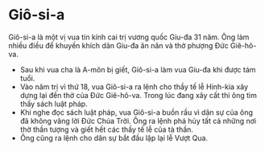 # Giô-si-a

Giô-si-a là một vị vua tin kính cai trị vương quốc Giu-đa 31 năm. Ông làm nhiều điều để khuyến khích dân Giu-đa ăn năn và thờ phượng Đức Giê-hô-va.
- Sau khi vua cha là A-môn bị giết, Giô-si-a làm vua Giu-đa khi được tám tuổi. 
- Vào năm trị vì thứ 18, vua Giô-si-a ra lệnh cho thầy tế lễ Hinh-kia xây dựng lại đền thờ của Đức Giê-hô-va. Trong lúc đang xây cất thì ông tìm thấy sách luật pháp. 
- Khi nghe đọc sách luật pháp, vua Giô-si-a buồn rầu vì dân sự của ông đã không vâng lời Đức Chúa Trời. Ông ra lệnh phá hủy tất cả những nơi thờ thần tượng và giết hết các thầy tế lễ của tà thần. 
- Ông cũng ra lệnh cho dân sự bắt đầu lập lại lễ Vượt Qua.

